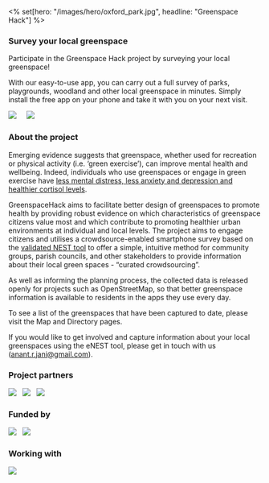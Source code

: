 <% set[hero: "/images/hero/oxford_park.jpg", headline: "Greenspace Hack"] %>

### Survey your local greenspace

Participate in the Greenspace Hack project by surveying your local greenspace!

With our easy-to-use app, you can carry out a full survey of parks, playgrounds, woodland and other local greenspace in minutes. Simply install the free app on your phone and take it with you on your next visit.

[<img src="/images/logos/app_store_189x63.png">](https://apps.apple.com/us/app/id1548769971) &nbsp; &nbsp;
[<img src="/images/logos/google_play_212x63.png">](https://play.google.com/store/apps/details?id=net.systemed.greenspace)


### About the project

Emerging evidence suggests that greenspace, whether used for recreation or physical activity (i.e. ‘green exercise’), can improve mental health and wellbeing. Indeed, individuals who use greenspaces or engage in green exercise have <a href="https://www.ncbi.nlm.nih.gov/pmc/articles/PMC5663018/">less mental distress, less anxiety and depression and healthier cortisol levels</a>.

GreenspaceHack aims to facilitate better design of greenspaces to promote health by providing robust evidence on which characteristics of greenspace citizens value most and which contribute to promoting healthier urban environments at individual and local levels. The project aims to engage citizens and utilises a crowdsource-enabled smartphone survey based on the <a href="https://www.sciencedirect.com/science/article/abs/pii/S1618866717301917">validated NEST tool</a> to offer a simple, intuitive method for community groups, parish councils, and other stakeholders to provide information about their local green spaces - “curated crowdsourcing”.

As well as informing the planning process, the collected data is released openly for projects such as OpenStreetMap, so that better greenspace information is available to residents in the apps they use every day.
 
To see a list of the greenspaces that have been captured to date, please visit the Map and Directory pages.

If you would like to get involved and capture information about your local greenspaces using the eNEST tool, please get in touch with us (anant.r.jani@gmail.com).


### Project partners

[<img src="/images/logos/george_institute.png">](https://www.georgeinstitute.org) &nbsp;
[<img src="/images/logos/oxfordshire.png">](https://www.oxfordshire.gov.uk/) &nbsp;
[<img src="/images/logos/university_of_oxford.png">](https://www.ox.ac.uk/)

### Funded by

[<img src="/images/logos/research_england.png">](https://re.ukri.org) &nbsp;
[<img src="/images/logos/pitch_in.png">](https://pitch-in.ac.uk)

### Working with

[<img src="/images/logos/peak_urban.png">](https://www.peak-urban.org)
